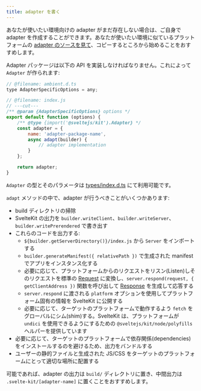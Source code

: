 ```yaml
---
title: adapter を書く
---
```


あなたが使いたい環境向けの adapter がまだ存在しない場合は、ご自身で adapter を作成することができます。あなたが使いたい環境に似ているプラットフォームの [adapter のソースを見て](https://github.com/sveltejs/kit/tree/main/packages)、コピーするところから始めることをおすすめします。

Adapter パッケージは以下の API を実装しなければなりません。これによって `Adapter` が作られます:

```js
// @filename: ambient.d.ts
type AdapterSpecificOptions = any;

// @filename: index.js
// ---cut---
/** @param {AdapterSpecificOptions} options */
export default function (options) {
	/** @type {import('@sveltejs/kit').Adapter} */
	const adapter = {
		name: 'adapter-package-name',
		async adapt(builder) {
			// adapter implementation
		}
	};

	return adapter;
}
```

`Adapter` の型とそのパラメータは [types/index.d.ts](https://github.com/sveltejs/kit/blob/master/packages/kit/types/index.d.ts) にて利用可能です。

`adapt` メソッドの中で、adapter が行うべきことがいくつかあります:

- build ディレクトリの掃除
- SvelteKit の出力を `builder.writeClient`、`builder.writeServer`、`builder.writePrerendered` で書き出す
- これらのコードを出力する:
	- `${builder.getServerDirectory()}/index.js` から `Server` をインポートする
	- `builder.generateManifest({ relativePath })` で生成された manifest でアプリをインスタンス化する
	- 必要に応じて、プラットフォームからのリクエストをリスン(Listen)しそのリクエストを標準の [Request](https://developer.mozilla.org/ja/docs/Web/API/Request) に変換し、`server.respond(request, { getClientAddress })` 関数を呼び出して [Response](https://developer.mozilla.org/ja/docs/Web/API/Response) を生成して応答する
	- `server.respond` に渡される `platform` オプションを使用してプラットフォーム固有の情報を SvelteKit に公開する
	- 必要に応じて、ターゲットのプラットフォームで動作するよう `fetch` をグローバルにシム(shim)する。SvelteKit は、プラットフォームが `undici` を使用できるようにするための `@sveltejs/kit/node/polyfills` ヘルパーを提供しています
- 必要に応じて、ターゲットのプラットフォームで依存関係(dependencies)をインストールするのを避けるため、出力をバンドルする
- ユーザーの静的ファイルと生成された JS/CSS をターゲットのプラットフォームにとって適切な場所に配置する

可能であれば、adapter の出力は `build/` ディレクトリに置き、中間出力は `.svelte-kit/[adapter-name]` に置くことをおすすめします。
